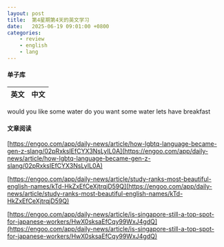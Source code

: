 ```yaml
---
layout: post
title:  第4星期第4天的英文学习
date:   2025-06-19 09:01:00 +0800
categories: 
    - review
    - english
    - lang
---
```


#### 单子库

英文 | 中文
-- | --
would you like some water 
do you want some water
lets have breakfast

#### 文章阅读

[https://engoo.com/app/daily-news/article/how-lgbtq-language-became-gen-z-slang/02pRxksIEfCYX3NsLyIL0A](https://engoo.com/app/daily-news/article/how-lgbtq-language-became-gen-z-slang/02pRxksIEfCYX3NsLyIL0A)

[https://engoo.com/app/daily-news/article/study-ranks-most-beautiful-english-names/kTd-HkZxEfCeXjtrqjD59Q](https://engoo.com/app/daily-news/article/study-ranks-most-beautiful-english-names/kTd-HkZxEfCeXjtrqjD59Q)

[https://engoo.com/app/daily-news/article/is-singapore-still-a-top-spot-for-japanese-workers/HwX0sksaEfCqy99WxJ4gdQ](https://engoo.com/app/daily-news/article/is-singapore-still-a-top-spot-for-japanese-workers/HwX0sksaEfCqy99WxJ4gdQ)